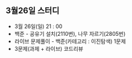 ## 3월26일 스터디

* 3월 26일(일) 21 : 00
* 백준 - 공유기 설치(2110번), 나무 자르기(2805번)
* 라이브 문제풀이 - 백준(카테고리 : 이진탐색) 1문제
* 3문제(과제 + 라이브) 코드리뷰